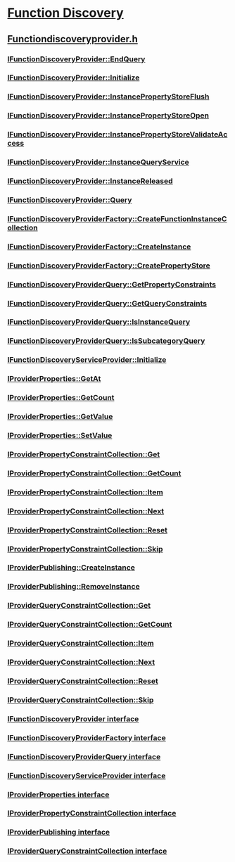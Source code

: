 # [Function Discovery](../_ncd/index.md)
## [Functiondiscoveryprovider.h](index.md)
### [IFunctionDiscoveryProvider::EndQuery](../functiondiscoveryprovider/nf-functiondiscoveryprovider-ifunctiondiscoveryprovider-endquery.md)
### [IFunctionDiscoveryProvider::Initialize](../functiondiscoveryprovider/nf-functiondiscoveryprovider-ifunctiondiscoveryprovider-initialize.md)
### [IFunctionDiscoveryProvider::InstancePropertyStoreFlush](../functiondiscoveryprovider/nf-functiondiscoveryprovider-ifunctiondiscoveryprovider-instancepropertystoreflush.md)
### [IFunctionDiscoveryProvider::InstancePropertyStoreOpen](../functiondiscoveryprovider/nf-functiondiscoveryprovider-ifunctiondiscoveryprovider-instancepropertystoreopen.md)
### [IFunctionDiscoveryProvider::InstancePropertyStoreValidateAccess](../functiondiscoveryprovider/nf-functiondiscoveryprovider-ifunctiondiscoveryprovider-instancepropertystorevalidateaccess.md)
### [IFunctionDiscoveryProvider::InstanceQueryService](../functiondiscoveryprovider/nf-functiondiscoveryprovider-ifunctiondiscoveryprovider-instancequeryservice.md)
### [IFunctionDiscoveryProvider::InstanceReleased](../functiondiscoveryprovider/nf-functiondiscoveryprovider-ifunctiondiscoveryprovider-instancereleased.md)
### [IFunctionDiscoveryProvider::Query](../functiondiscoveryprovider/nf-functiondiscoveryprovider-ifunctiondiscoveryprovider-query.md)
### [IFunctionDiscoveryProviderFactory::CreateFunctionInstanceCollection](../functiondiscoveryprovider/nf-functiondiscoveryprovider-ifunctiondiscoveryproviderfactory-createfunctioninstancecollection.md)
### [IFunctionDiscoveryProviderFactory::CreateInstance](../functiondiscoveryprovider/nf-functiondiscoveryprovider-ifunctiondiscoveryproviderfactory-createinstance.md)
### [IFunctionDiscoveryProviderFactory::CreatePropertyStore](../functiondiscoveryprovider/nf-functiondiscoveryprovider-ifunctiondiscoveryproviderfactory-createpropertystore.md)
### [IFunctionDiscoveryProviderQuery::GetPropertyConstraints](../functiondiscoveryprovider/nf-functiondiscoveryprovider-ifunctiondiscoveryproviderquery-getpropertyconstraints.md)
### [IFunctionDiscoveryProviderQuery::GetQueryConstraints](../functiondiscoveryprovider/nf-functiondiscoveryprovider-ifunctiondiscoveryproviderquery-getqueryconstraints.md)
### [IFunctionDiscoveryProviderQuery::IsInstanceQuery](../functiondiscoveryprovider/nf-functiondiscoveryprovider-ifunctiondiscoveryproviderquery-isinstancequery.md)
### [IFunctionDiscoveryProviderQuery::IsSubcategoryQuery](../functiondiscoveryprovider/nf-functiondiscoveryprovider-ifunctiondiscoveryproviderquery-issubcategoryquery.md)
### [IFunctionDiscoveryServiceProvider::Initialize](../functiondiscoveryprovider/nf-functiondiscoveryprovider-ifunctiondiscoveryserviceprovider-initialize.md)
### [IProviderProperties::GetAt](../functiondiscoveryprovider/nf-functiondiscoveryprovider-iproviderproperties-getat.md)
### [IProviderProperties::GetCount](../functiondiscoveryprovider/nf-functiondiscoveryprovider-iproviderproperties-getcount.md)
### [IProviderProperties::GetValue](../functiondiscoveryprovider/nf-functiondiscoveryprovider-iproviderproperties-getvalue.md)
### [IProviderProperties::SetValue](../functiondiscoveryprovider/nf-functiondiscoveryprovider-iproviderproperties-setvalue.md)
### [IProviderPropertyConstraintCollection::Get](../functiondiscoveryprovider/nf-functiondiscoveryprovider-iproviderpropertyconstraintcollection-get.md)
### [IProviderPropertyConstraintCollection::GetCount](../functiondiscoveryprovider/nf-functiondiscoveryprovider-iproviderpropertyconstraintcollection-getcount.md)
### [IProviderPropertyConstraintCollection::Item](../functiondiscoveryprovider/nf-functiondiscoveryprovider-iproviderpropertyconstraintcollection-item.md)
### [IProviderPropertyConstraintCollection::Next](../functiondiscoveryprovider/nf-functiondiscoveryprovider-iproviderpropertyconstraintcollection-next.md)
### [IProviderPropertyConstraintCollection::Reset](../functiondiscoveryprovider/nf-functiondiscoveryprovider-iproviderpropertyconstraintcollection-reset.md)
### [IProviderPropertyConstraintCollection::Skip](../functiondiscoveryprovider/nf-functiondiscoveryprovider-iproviderpropertyconstraintcollection-skip.md)
### [IProviderPublishing::CreateInstance](../functiondiscoveryprovider/nf-functiondiscoveryprovider-iproviderpublishing-createinstance.md)
### [IProviderPublishing::RemoveInstance](../functiondiscoveryprovider/nf-functiondiscoveryprovider-iproviderpublishing-removeinstance.md)
### [IProviderQueryConstraintCollection::Get](../functiondiscoveryprovider/nf-functiondiscoveryprovider-iproviderqueryconstraintcollection-get.md)
### [IProviderQueryConstraintCollection::GetCount](../functiondiscoveryprovider/nf-functiondiscoveryprovider-iproviderqueryconstraintcollection-getcount.md)
### [IProviderQueryConstraintCollection::Item](../functiondiscoveryprovider/nf-functiondiscoveryprovider-iproviderqueryconstraintcollection-item.md)
### [IProviderQueryConstraintCollection::Next](../functiondiscoveryprovider/nf-functiondiscoveryprovider-iproviderqueryconstraintcollection-next.md)
### [IProviderQueryConstraintCollection::Reset](../functiondiscoveryprovider/nf-functiondiscoveryprovider-iproviderqueryconstraintcollection-reset.md)
### [IProviderQueryConstraintCollection::Skip](../functiondiscoveryprovider/nf-functiondiscoveryprovider-iproviderqueryconstraintcollection-skip.md)
### [IFunctionDiscoveryProvider interface](../functiondiscoveryprovider/nn-functiondiscoveryprovider-ifunctiondiscoveryprovider.md)
### [IFunctionDiscoveryProviderFactory interface](../functiondiscoveryprovider/nn-functiondiscoveryprovider-ifunctiondiscoveryproviderfactory.md)
### [IFunctionDiscoveryProviderQuery interface](../functiondiscoveryprovider/nn-functiondiscoveryprovider-ifunctiondiscoveryproviderquery.md)
### [IFunctionDiscoveryServiceProvider interface](../functiondiscoveryprovider/nn-functiondiscoveryprovider-ifunctiondiscoveryserviceprovider.md)
### [IProviderProperties interface](../functiondiscoveryprovider/nn-functiondiscoveryprovider-iproviderproperties.md)
### [IProviderPropertyConstraintCollection interface](../functiondiscoveryprovider/nn-functiondiscoveryprovider-iproviderpropertyconstraintcollection.md)
### [IProviderPublishing interface](../functiondiscoveryprovider/nn-functiondiscoveryprovider-iproviderpublishing.md)
### [IProviderQueryConstraintCollection interface](../functiondiscoveryprovider/nn-functiondiscoveryprovider-iproviderqueryconstraintcollection.md)
